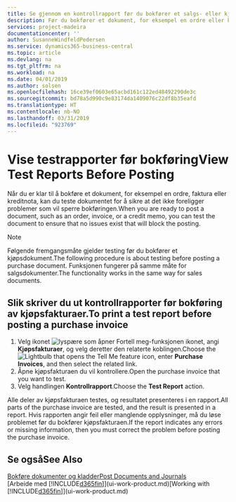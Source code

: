 ```yaml
---
title: Se gjennom en kontrollrapport før du bokfører et salgs- eller kjøpsdokument | Microsoft-dokumentasjon
description: Før du bokfører et dokument, for eksempel en ordre eller kreditnota, kan du teste og gå gjennom det for å se etter feil som kan blokkere bokføringen.
services: project-madeira
documentationcenter: ''
author: SusanneWindfeldPedersen
ms.service: dynamics365-business-central
ms.topic: article
ms.devlang: na
ms.tgt_pltfrm: na
ms.workload: na
ms.date: 04/01/2019
ms.author: solsen
ms.openlocfilehash: 16ce39ef0603e65acbd161c122ed48492290de3c
ms.sourcegitcommit: bd78a5d990c9e83174da1409076c22df8b35eafd
ms.translationtype: HT
ms.contentlocale: nb-NO
ms.lasthandoff: 03/31/2019
ms.locfileid: "923769"
---
```

# <a name="view-test-reports-before-posting"></a><span data-ttu-id="80ce1-103">Vise testrapporter før bokføring</span><span class="sxs-lookup"><span data-stu-id="80ce1-103">View Test Reports Before Posting</span></span>
<span data-ttu-id="80ce1-104">Når du er klar til å bokføre et dokument, for eksempel en ordre, faktura eller kreditnota, kan du teste dokumentet for å sikre at det ikke foreligger problemer som vil sperre bokføringen.</span><span class="sxs-lookup"><span data-stu-id="80ce1-104">When you are ready to post a document, such as an order, invoice, or a credit memo, you can test the document to ensure that no issues exist that will block the posting.</span></span>

> [!NOTE]  
>   <span data-ttu-id="80ce1-105">Følgende fremgangsmåte gjelder testing før du bokfører et kjøpsdokument.</span><span class="sxs-lookup"><span data-stu-id="80ce1-105">The following procedure is about testing before posting a purchase document.</span></span> <span data-ttu-id="80ce1-106">Funksjonen fungerer på samme måte for salgsdokumenter.</span><span class="sxs-lookup"><span data-stu-id="80ce1-106">The functionality works in the same way for sales documents.</span></span>

## <a name="to-print-a-test-report-before-posting-a-purchase-invoice"></a><span data-ttu-id="80ce1-107">Slik skriver du ut kontrollrapporter før bokføring av kjøpsfakturaer.</span><span class="sxs-lookup"><span data-stu-id="80ce1-107">To print a test report before posting a purchase invoice</span></span>
1. <span data-ttu-id="80ce1-108">Velg ikonet ![lyspære som åpner Fortell meg-funksjonen](media/ui-search/search_small.png "Fortell hva du vil gjøre") ikonet, angi **Kjøpsfakturaer**, og velg deretter den relaterte koblingen.</span><span class="sxs-lookup"><span data-stu-id="80ce1-108">Choose the ![Lightbulb that opens the Tell Me feature](media/ui-search/search_small.png "Tell me what you want to do") icon, enter **Purchase Invoices**, and then select the related link.</span></span>
2. <span data-ttu-id="80ce1-109">Åpne kjøpsfakturaen du vil kontrollere.</span><span class="sxs-lookup"><span data-stu-id="80ce1-109">Open the purchase invoice that you want to test.</span></span>
3. <span data-ttu-id="80ce1-110">Velg handlingen **Kontrollrapport**.</span><span class="sxs-lookup"><span data-stu-id="80ce1-110">Choose the **Test Report** action.</span></span>  

<span data-ttu-id="80ce1-111">Alle deler av kjøpsfakturaen testes, og resultatet presenteres i en rapport.</span><span class="sxs-lookup"><span data-stu-id="80ce1-111">All parts of the purchase invoice are tested, and the result is presented in a report.</span></span> <span data-ttu-id="80ce1-112">Hvis rapporten angir feil eller manglende opplysninger, må du løse problemet før du bokfører kjøpsfakturaen.</span><span class="sxs-lookup"><span data-stu-id="80ce1-112">If the report indicates any errors or missing information, then you must correct the problem before posting the purchase invoice.</span></span>

## <a name="see-also"></a><span data-ttu-id="80ce1-113">Se også</span><span class="sxs-lookup"><span data-stu-id="80ce1-113">See Also</span></span>
[<span data-ttu-id="80ce1-114">Bokføre dokumenter og kladder</span><span class="sxs-lookup"><span data-stu-id="80ce1-114">Post Documents and Journals</span></span>](ui-post-documents-journals.md)  
<span data-ttu-id="80ce1-115">[Arbeide med [!INCLUDE[d365fin](includes/d365fin_md.md)]](ui-work-product.md)</span><span class="sxs-lookup"><span data-stu-id="80ce1-115">[Working with [!INCLUDE[d365fin](includes/d365fin_md.md)]](ui-work-product.md)</span></span>

